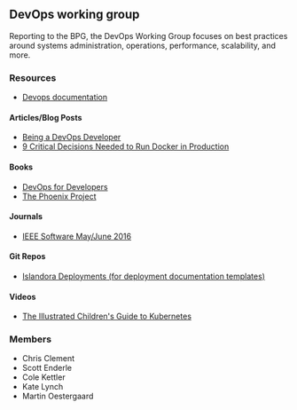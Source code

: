 ## DevOps working group

Reporting to the BPG, the DevOps Working Group focuses on best practices around systems administration, operations, performance, scalability, and more.

### Resources

* [Devops documentation](https://github.com/upenn-libraries/Devops)

#### Articles/Blog Posts

* [Being a DevOps Developer](https://medium.com/@devfire/how-to-become-a-devops-engineer-in-six-months-or-less-366097df7737)
* [9 Critical Decisions Needed to Run Docker in Production](https://blog.cloud66.com/9-crtitical-decisions-needed-to-run-docker-in-production/)

#### Books

* [DevOps for Developers](https://www.apress.com/us/book/9781430245698)
* [The Phoenix Project](https://www.amazon.com/Phoenix-Project-DevOps-Helping-Business/dp/0988262592)

#### Journals

* [IEEE Software May/June 2016](https://cybersecurity.ieee.org/blog/2016/06/)

#### Git Repos

* [Islandora Deployments (for deployment documentation templates)](https://github.com/Islandora-Labs/islandora_deployments)

#### Videos

* [The Illustrated Children's Guide to Kubernetes](https://www.youtube.com/watch?v=4ht22ReBjno)

### Members

* Chris Clement
* Scott Enderle
* Cole Kettler
* Kate Lynch
* Martin Oestergaard
